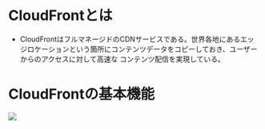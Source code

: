 # CloudFrontとは

- CloudFrontはフルマネージドのCDNサービスである。世界各地にあるエッジロケーションという箇所にコンテンツデータをコピーしておき、ユーザーからのアクセスに対して高速な
コンテンツ配信を実現している。

# CloudFrontの基本機能
![](https://github.com/hiddy0329/TIL/assets/91509668/034c97d5-bca0-4648-a7a0-66d433b3937c)
